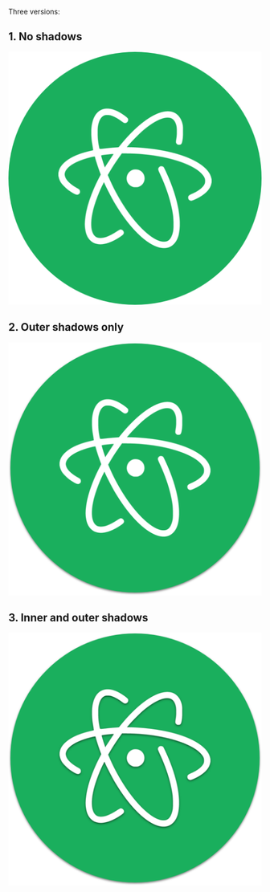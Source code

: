 Three versions:

## 1.  No shadows

![](https://raw.githubusercontent.com/stvhwrd/icons/master/atom/no%20shadows.png)

## 2.  Outer shadows only

![](https://raw.githubusercontent.com/stvhwrd/icons/master/atom/outer%20shadow.png)

## 3.  Inner and outer shadows

![](https://raw.githubusercontent.com/stvhwrd/icons/master/atom/inner%26outer%20shadows.png)
